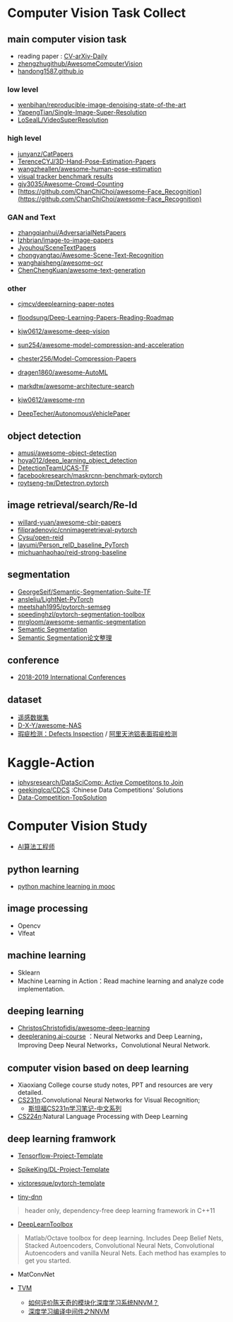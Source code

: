 
# Computer Vision Task Collect

## main computer vision task

- reading paper : [CV-arXiv-Daily](https://github.com/zhengzhugithub/CV-arXiv-Daily)
- [zhengzhugithub/AwesomeComputerVision](https://github.com/zhengzhugithub/AwesomeComputerVision)
- [handong1587.github.io](https://handong1587.github.io/index.html)

### low level

- [wenbihan/reproducible-image-denoising-state-of-the-art](https://github.com/wenbihan/reproducible-image-denoising-state-of-the-art)
- [YapengTian/Single-Image-Super-Resolution](https://github.com/YapengTian/Single-Image-Super-Resolution)
- [LoSealL/VideoSuperResolution](https://github.com/LoSealL/VideoSuperResolution)

### high level

- [junyanz/CatPapers](https://github.com/junyanz/CatPapers)
- [TerenceCYJ/3D-Hand-Pose-Estimation-Papers](https://github.com/TerenceCYJ/3D-Hand-Pose-Estimation-Papers)
- [wangzheallen/awesome-human-pose-estimation](https://github.com/wangzheallen/awesome-human-pose-estimation)
- [visual tracker benchmark results](https://github.com/foolwood/benchmark_results)
- [gjy3035/Awesome-Crowd-Counting](https://github.com/gjy3035/Awesome-Crowd-Counting)
- [https://github.com/ChanChiChoi/awesome-Face_Recognition](https://github.com/ChanChiChoi/awesome-Face_Recognition)

### GAN and Text

- [zhangqianhui/AdversarialNetsPapers](https://github.com/zhangqianhui/AdversarialNetsPapers)
- [ lzhbrian/image-to-image-papers](https://github.com/lzhbrian/image-to-image-papers)
- [Jyouhou/SceneTextPapers](https://github.com/Jyouhou/SceneTextPapers)
- [chongyangtao/Awesome-Scene-Text-Recognition](https://github.com/chongyangtao/Awesome-Scene-Text-Recognition)
- [wanghaisheng/awesome-ocr](https://github.com/wanghaisheng/awesome-ocr)
- [ChenChengKuan/awesome-text-generation](https://github.com/ChenChengKuan/awesome-text-generation)

### other

- [cjmcv/deeplearning-paper-notes](https://github.com/cjmcv/deeplearning-paper-notes)
- [floodsung/Deep-Learning-Papers-Reading-Roadmap](https://github.com/floodsung/Deep-Learning-Papers-Reading-Roadmap)
- [kjw0612/awesome-deep-vision](https://github.com/kjw0612/awesome-deep-vision)

- [ sun254/awesome-model-compression-and-acceleration](https://github.com/sun254/awesome-model-compression-and-acceleration)
- [chester256/Model-Compression-Papers](https://github.com/chester256/Model-Compression-Papers)

- [ dragen1860/awesome-AutoML](https://github.com/dragen1860/awesome-AutoML)
- [markdtw/awesome-architecture-search](https://github.com/markdtw/awesome-architecture-search)

- [kjw0612/awesome-rnn](https://github.com/kjw0612/awesome-rnn)
- [DeepTecher/AutonomousVehiclePaper](https://github.com/DeepTecher/AutonomousVehiclePaper)

## object detection

- [amusi/awesome-object-detection](https://github.com/amusi/awesome-object-detection)
- [hoya012/deep_learning_object_detection](https://github.com/hoya012/deep_learning_object_detection)
- [DetectionTeamUCAS-TF](https://github.com/DetectionTeamUCAS)
- [facebookresearch/maskrcnn-benchmark-pytorch](https://github.com/facebookresearch/maskrcnn-benchmark)
- [roytseng-tw/Detectron.pytorch](https://github.com/roytseng-tw/Detectron.pytorch)

## image retrieval/search/Re-Id

- [willard-yuan/awesome-cbir-papers](https://github.com/willard-yuan/awesome-cbir-papers) 
- [filipradenovic/cnnimageretrieval-pytorch](https://github.com/filipradenovic/cnnimageretrieval-pytorch)
- [Cysu/open-reid](https://github.com/Cysu/open-reid)
- [layumi/Person_reID_baseline_PyTorch](https://github.com/layumi/Person_reID_baseline_pytorch)
- [michuanhaohao/reid-strong-baseline](https://github.com/michuanhaohao/reid-strong-baseline)

## segmentation 

- [GeorgeSeif/Semantic-Segmentation-Suite-TF](https://github.com/GeorgeSeif/Semantic-Segmentation-Suite)
- [ansleliu/LightNet-PyTorch](https://github.com/ansleliu/LightNet)
- [meetshah1995/pytorch-semseg](https://github.com/meetshah1995/pytorch-semseg)
- [ speedinghzl/pytorch-segmentation-toolbox](https://github.com/speedinghzl/pytorch-segmentation-toolbox)
- [mrgloom/awesome-semantic-segmentation](https://github.com/mrgloom/awesome-semantic-segmentation)
- [Semantic Segmentation](https://www.aiuai.cn/aifarm62.html)
- [Semantic Segmentation论文整理](https://zhangbin0917.github.io/2018/09/18/Semantic-Segmentation/)

## conference

- [2018-2019 International Conferences](https://github.com/JackieTseng/conference_call_for_paper)

## dataset

- [遥感数据集](https://zhangbin0917.github.io/2018/06/12/%E9%81%A5%E6%84%9F%E6%95%B0%E6%8D%AE%E9%9B%86/)
- [D-X-Y/awesome-NAS](https://github.com/D-X-Y/awesome-NAS)
- [瑕疵检测：Defects Inspection](https://github.com/sundyCoder/DEye) / [阿里天池铝表面瑕疵检测](https://tianchi.aliyun.com/competition/entrance/231682/information)

# Kaggle-Action

- [iphysresearch/DataSciComp: Active Competitons to Join ](https://github.com/iphysresearch/DataSciComp)
- [geekinglcq/CDCS](https://github.com/geekinglcq/CDCS) :Chinese Data Competitions' Solutions
- [Data-Competition-TopSolution](https://github.com/Smilexuhc/Data-Competition-TopSolution)

# Computer Vision Study 

- [AI算法工程师](http://www.huaxiaozhuan.com/)

## python learning

- [python machine learning in mooc](http://www.icourse163.org/course/BIT-1001872001)

## image processing

- Opencv
- Vlfeat

## machine learning

- Sklearn
- Machine Learning in Action：Read machine learning and analyze code implementation.

## deeping learning

- [ChristosChristofidis/awesome-deep-learning](https://github.com/ChristosChristofidis/awesome-deep-learning)
- [deepleraning.ai-course](https://github.com/ranjiewwen/Computer-Vision-Action/tree/master/deeplearning.ai%20course) ：Neural Networks and Deep Learning，Improving Deep Neural Networks，Convolutional Neural Network.

## computer vision based on deep learning

- Xiaoxiang College course study notes, PPT and resources are very detailed.
- [CS231n](https://github.com/cthorey/CS231):Convolutional Neural Networks for Visual Recognition; 
    - [斯坦福CS231n学习笔记-中文系列](https://www.zybuluo.com/hanxiaoyang/note/442846)
- [CS224n](https://github.com/hankcs/CS224n):Natural Language Processing with Deep Learning

## deep learning framwork

- [Tensorflow-Project-Template](https://github.com/MrGemy95/Tensorflow-Project-Template)
- [SpikeKing/DL-Project-Template](https://github.com/SpikeKing/DL-Project-Template)
- [victoresque/pytorch-template](https://github.com/victoresque/pytorch-template)

- [tiny-dnn](https://github.com/ranjiewwen/tiny-dnn)

> header only, dependency-free deep learning framework in C++11

- [DeepLearnToolbox](https://github.com/DIP-ML-AI/DeepLearnToolbox)

> Matlab/Octave toolbox for deep learning. Includes Deep Belief Nets, Stacked Autoencoders, Convolutional Neural Nets, Convolutional Autoencoders and vanilla Neural Nets. Each method has examples to get you started.
- MatConvNet

- [TVM](https://github.com/dmlc/tvm)
    - [如何评价陈天奇的模块化深度学习系统NNVM？](https://www.zhihu.com/question/51216952)
    - [深度学习编译中间件之NNVM](https://blog.csdn.net/sanallen/article/category/7429137)

